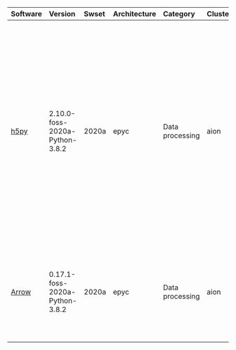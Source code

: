 | Software                                          | Version                               | Swset        | Architecture   | Category               | Clusters    | Description                                                                                                                                                                                                                                   |
|:--------------------------------------------------|:--------------------------------------|:-------------|:---------------|:-----------------------|:------------|:----------------------------------------------------------------------------------------------------------------------------------------------------------------------------------------------------------------------------------------------|
| <p><a href=https://www.h5py.org/>h5py</a></p>     | <p>2.10.0-foss-2020a-Python-3.8.2</p> | <p>2020a</p> | <p>epyc</p>    | <p>Data processing</p> | <p>aion</p> | HDF5 for Python (h5py) is a general-purpose Python interface to the Hierarchical Data Format library, version 5. HDF5 is a versatile, mature scientific software library designed for the fast, flexible storage of enormous amounts of data. |
| <p><a href=https://arrow.apache.org>Arrow</a></p> | <p>0.17.1-foss-2020a-Python-3.8.2</p> | <p>2020a</p> | <p>epyc</p>    | <p>Data processing</p> | <p>aion</p> | Apache Arrow (incl. PyArrow Python bindings), a cross-language development platform for in-memory data.                                                                                                                                       |